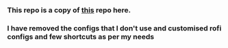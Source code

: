 ### This repo is a copy of [this](https://github.com/rchrdwllm/dotfiles) repo here.
### I have removed the configs that I don't use and customised rofi configs and few shortcuts as per my needs
